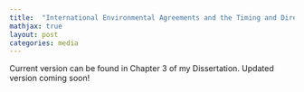 ```yaml
---
title:  "International Environmental Agreements and the Timing and Direction of Technological Change: Evidence from the Kigali Amendment"
mathjax: true
layout: post
categories: media
---
```


Current version can be found in Chapter 3 of my Dissertation. Updated version coming soon!



